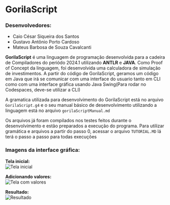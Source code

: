 # GorilaScript

### Desenvolvedores:
- Caio César Siqueira dos Santos
- Gustavo Antônio Porto Cardoso
- Mateus Barbosa de Souza Cavalcanti


**GorilaScript** é uma linguagem de programação desenvolvida para a cadeira de Compiladores do periódo 2024.1 utilizando **ANTLR** e **JAVA**. Como Proof of Concept da linguagem, foi desenvolvida uma calculadora de simulação de investimentos.
A partir do código de GorilaScript, geramos um código em Java que irá se comunicar com uma interface do usuario tanto em CLI como com uma interface gráfica usando Java Swing(Para rodar no Codespaces, deve-se utilizar a CLI)

A gramatica utilizada para desenvolvimento do GorilaScript está no arquivo `GorilaScript.g4` e o seu manual básico de desenvolvimento utilizando a linguagem está no arquivo `gorilaScriptManual.md`

Os arquivos já foram compilados nos testes feitos durante o desenvolvimento e estão preparados a execução do programa.
Para utilizar gramática e arquivos a partir do passo 0, acessar o arquivo `TUTORIAL.MD` lá terá o passo a passo para todas execuções

### Imagens da interface gráfica:  


**Tela inicial:**  
![Tela inicial](https://cdn.discordapp.com/attachments/1235339523114930219/1266862150668783646/image.png?ex=66a6b0d1&is=66a55f51&hm=9a191f16d6799a82fc77fb878dd1ca067211f3088efa90aeba774906a21f0be6&)  

**Adicionando valores:**  
![Tela com valores](https://cdn.discordapp.com/attachments/1235339523114930219/1266862531285356574/image.png?ex=66a6b12c&is=66a55fac&hm=9f2ad0ef1535d76d56f042ed7d750aa074fb838ff663c5f86304581e300f5e54&)  

**Resultado:**  
![Resultado](https://cdn.discordapp.com/attachments/1235339523114930219/1266862621517283409/image.png?ex=66a6b142&is=66a55fc2&hm=0278a26b08d0119132a152ae1ecaa602186ed81675c28e02a2a9e4e041be3cdf&)  
